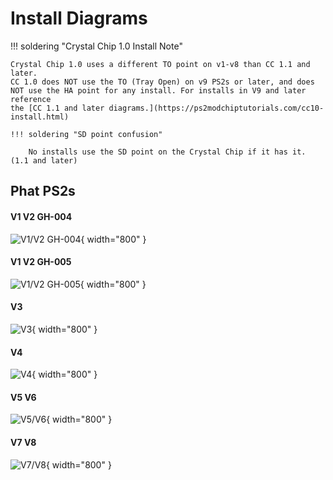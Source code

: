 # Install Diagrams

!!! soldering "Crystal Chip 1.0 Install Note"

    Crystal Chip 1.0 uses a different TO point on v1-v8 than CC 1.1 and later.
    CC 1.0 does NOT use the TO (Tray Open) on v9 PS2s or later, and does 
    NOT use the HA point for any install. For installs in V9 and later reference
    the [CC 1.1 and later diagrams.](https://ps2modchiptutorials.com/cc10-install.html)

    !!! soldering "SD point confusion"
        
        No installs use the SD point on the Crystal Chip if it has it. (1.1 and later)
    

## Phat PS2s

#### V1 V2 GH-004
![V1/V2 GH-004](install-diagrams/cc1.0/cc1_v1.jpg){ width="800" }

#### V1 V2 GH-005
![V1/V2 GH-005](install-diagrams/cc1.0/cc1_v2.jpg){ width="800" }

#### V3
![V3](install-diagrams/cc1.0/cc1_v3.jpg){ width="800" }

#### V4
![V4](install-diagrams/cc1.0/cc1_v4.jpg){ width="800" }

#### V5 V6
![V5/V6](install-diagrams/cc1.0/cc1_v5-6.jpg){ width="800" }

#### V7 V8
![V7/V8](install-diagrams/cc1.0/cc1_v7-8.jpg){ width="800" }